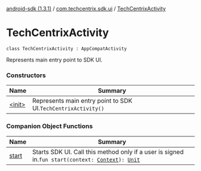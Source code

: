 [android-sdk (1.3.1)](../../index.md) / [com.techcentrix.sdk.ui](../index.md) / [TechCentrixActivity](./index.md)

# TechCentrixActivity

`class TechCentrixActivity : AppCompatActivity`

Represents main entry point to SDK UI.

### Constructors

| Name | Summary |
|---|---|
| [&lt;init&gt;](-init-.md) | Represents main entry point to SDK UI.`TechCentrixActivity()` |

### Companion Object Functions

| Name | Summary |
|---|---|
| [start](start.md) | Starts SDK UI. Call this method only if a user is signed in.`fun start(context: `[`Context`](https://developer.android.com/reference/android/content/Context.html)`): `[`Unit`](https://kotlinlang.org/api/latest/jvm/stdlib/kotlin/-unit/index.html) |
